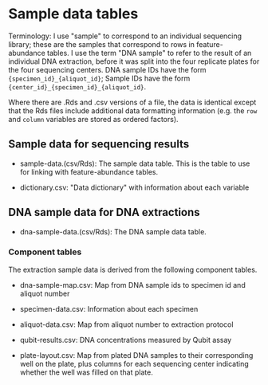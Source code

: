 # Sample data tables

Terminology: I use "sample" to correspond to an individual sequencing library;
these are the samples that correspond to rows in feature-abundance tables. I
use the term "DNA sample" to refer to the result of an individual DNA
extraction, before it was split into the four replicate plates for the four
sequencing centers. DNA sample IDs have the form `{specimen_id}_{aliquot_id}`;
Sample IDs have the form `{center_id}_{specimen_id}_{aliquot_id}`.

Where there are .Rds and .csv versions of a file, the data is identical except
that the Rds files include additional data formatting information (e.g. the
`row` and `column` variables are stored as ordered factors).

## Sample data for sequencing results

* sample-data.(csv/Rds): The sample data table. This is the table to use for
  linking with feature-abundance tables.

* dictionary.csv: "Data dictionary" with information about each variable

## DNA sample data for DNA extractions

* dna-sample-data.(csv/Rds): The DNA sample data table.

### Component tables

The extraction sample data is derived from the following component tables.

* dna-sample-map.csv: Map from DNA sample ids to specimen id and aliquot number

* specimen-data.csv: Information about each specimen

* aliquot-data.csv: Map from aliquot number to extraction protocol

* qubit-results.csv: DNA concentrations measured by Qubit assay

* plate-layout.csv: Map from plated DNA samples to their corresponding well on
  the plate, plus columns for each sequencing center indicating whether the
  well was filled on that plate.

